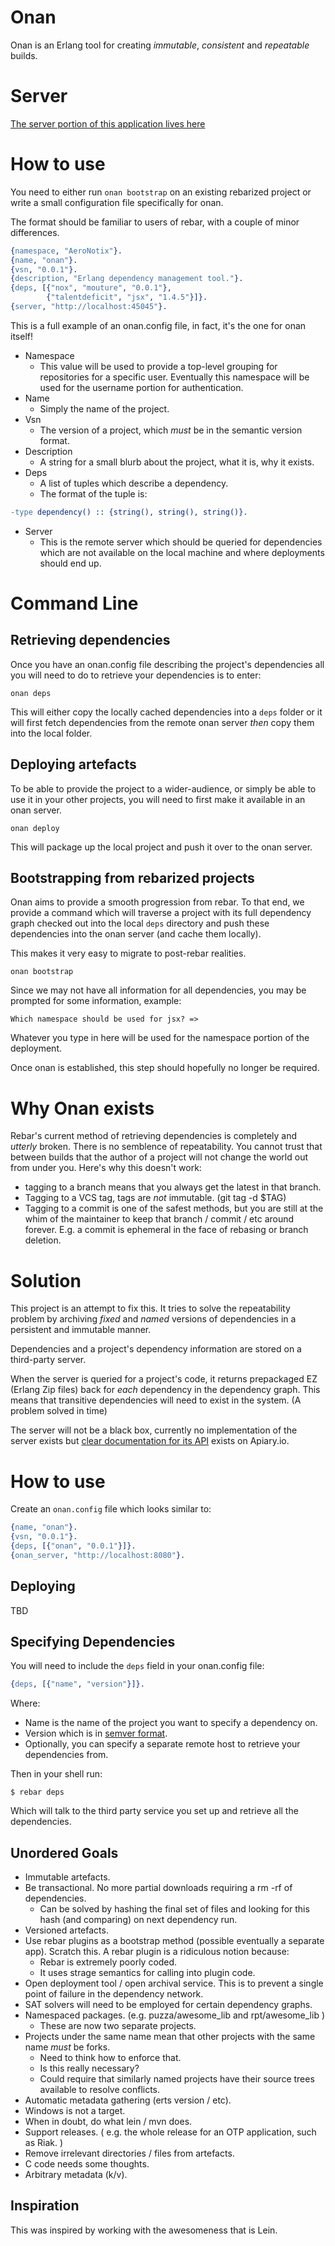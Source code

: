 Onan
======

Onan is an Erlang tool for creating *immutable*, *consistent* and
*repeatable* builds.

Server
======

[The server portion of this application lives here](https://github.com/AeroNotix/onan_server/)

How to use
==========

You need to either run `onan bootstrap` on an existing rebarized
project or write a small configuration file specifically for onan.

The format should be familiar to users of rebar, with a couple of
minor differences.

```erlang
{namespace, "AeroNotix"}.
{name, "onan"}.
{vsn, "0.0.1"}.
{description, "Erlang dependency management tool."}.
{deps, [{"nox", "mouture", "0.0.1"},
        {"talentdeficit", "jsx", "1.4.5"}]}.
{server, "http://localhost:45045"}.
```

This is a full example of an onan.config file, in fact, it's the one
for onan itself!

* Namespace
  * This value will be used to provide a top-level grouping for
    repositories for a specific user. Eventually this namespace will
    be used for the username portion for authentication.
* Name
  * Simply the name of the project.
* Vsn
  * The version of a project, which _must_ be in the semantic version
    format.
* Description
  * A string for a small blurb about the project, what it is, why it
    exists.
* Deps
  * A list of tuples which describe a dependency.
  * The format of the tuple is:

```erlang
-type dependency() :: {string(), string(), string()}.
```
* Server
  * This is the remote server which should be queried for dependencies
    which are not available on the local machine and where deployments
    should end up.


Command Line
============

Retrieving dependencies
-----------------------

Once you have an onan.config file describing the project's
dependencies all you will need to do to retrieve your dependencies is
to enter:

```shell
onan deps
```

This will either copy the locally cached dependencies into a `deps`
folder or it will first fetch dependencies from the remote onan server
_then_ copy them into the local folder.

Deploying artefacts
-------------------

To be able to provide the project to a wider-audience, or simply be
able to use it in your other projects, you will need to first make it
available in an onan server.

```shell
onan deploy
```

This will package up the local project and push it over to the onan
server.

Bootstrapping from rebarized projects
-------------------------------------

Onan aims to provide a smooth progression from rebar. To that end, we
provide a command which will traverse a project with its full
dependency graph checked out into the local `deps` directory and push
these dependencies into the onan server (and cache them locally).

This makes it very easy to migrate to post-rebar realities.

```shell
onan bootstrap
```

Since we may not have all information for all dependencies, you may be
prompted for some information, example:

```shell
Which namespace should be used for jsx? =>
```

Whatever you type in here will be used for the namespace portion of
the deployment.

Once onan is established, this step should hopefully no longer be
required.

Why Onan exists
===============

Rebar's current method of retrieving dependencies is completely and
*utterly* broken. There is no semblence of repeatability. You cannot
trust that between builds that the author of a project will not change
the world out from under you. Here's why this doesn't work:

* tagging to a branch means that you always get the latest in that
  branch.
* Tagging to a VCS tag, tags are *not* immutable. (git tag -d $TAG)
* Tagging to a commit is one of the safest methods, but you are still
  at the whim of the maintainer to keep that branch / commit / etc
  around forever. E.g. a commit is ephemeral in the face of rebasing
  or branch deletion.


Solution
========

This project is an attempt to fix this. It tries to solve the
repeatability problem by archiving *fixed* and *named* versions of
dependencies in a persistent and immutable manner.

Dependencies and a project's dependency information are stored on a
third-party server.

When the server is queried for a project's code, it returns
prepackaged EZ (Erlang Zip files) back for *each* dependency in the
dependency graph. This means that transitive dependencies will need to
exist in the system. (A problem solved in time)

The server will not be a black box, currently no implementation of the
server exists but
[clear documentation for its API](http://docs.onan.apiary.io/)
exists on Apiary.io.

How to use
==========

Create an `onan.config` file which looks similar to:

```erlang
{name, "onan"}.
{vsn, "0.0.1"}.
{deps, [{"onan", "0.0.1"}]}.
{onan_server, "http://localhost:8080"}.
```

Deploying
---------

TBD

Specifying Dependencies
-----------------------

You will need to include the `deps` field in your onan.config file:

```erlang
{deps, [{"name", "version"}]}.
```


Where:

* Name is the name of the project you want to specify a dependency on.
* Version which is in [semver format](http://semver.org/).
* Optionally, you can specify a separate remote host to retrieve your
  dependencies from.

Then in your shell run:

```shell
$ rebar deps
```

Which will talk to the third party service you set up and retrieve all
the dependencies.


Unordered Goals
---------------

* Immutable artefacts.
* Be transactional. No more partial downloads requiring a rm -rf of
  dependencies.
    * Can be solved by hashing the final set of files and looking for
      this hash (and comparing) on next dependency run.
* Versioned artefacts.
* Use rebar plugins as a bootstrap method (possible eventually a
  separate app). Scratch this. A rebar plugin is a ridiculous notion
  because:
  * Rebar is extremely poorly coded.
  * It uses strage semantics for calling into plugin code.
* Open deployment tool / open archival service. This is to prevent a
  single point of failure in the dependency network.
* SAT solvers will need to be employed for certain dependency graphs.
* Namespaced packages. (e.g. puzza/awesome_lib and rpt/awesome_lib )
    * These are now two separate projects.
* Projects under the same name mean that other projects with the same
  name *must* be forks.
    * Need to think how to enforce that.
    * Is this really necessary?
    * Could require that similarly named projects have their source
      trees available to resolve conflicts.
* Automatic metadata gathering (erts version / etc).
* Windows is not a target.
* When in doubt, do what lein / mvn does.
* Support releases. ( e.g. the whole release for an OTP application,
  such as Riak. )
* Remove irrelevant directories / files from artefacts.
* C code needs some thoughts.
* Arbitrary metadata (k/v).


Inspiration
-----------

This was inspired by working with the awesomeness that is Lein.
